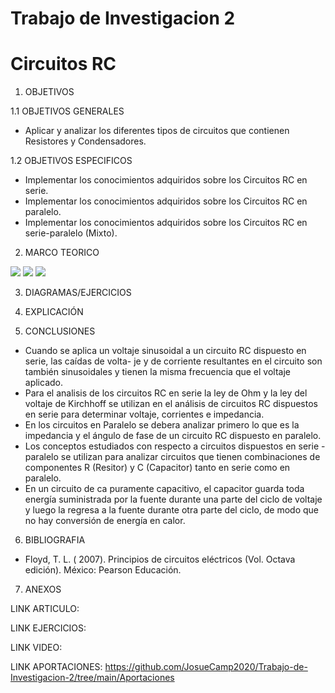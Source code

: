 # Trabajo de Investigacion 2
# Circuitos RC

1. OBJETIVOS

1.1 OBJETIVOS GENERALES

* Aplicar y analizar los diferentes tipos de circuitos que contienen Resistores y Condensadores.

1.2 OBJETIVOS ESPECIFICOS

* Implementar los conocimientos adquiridos sobre los Circuitos RC en serie. 
* Implementar los conocimientos adquiridos sobre los Circuitos RC en paralelo. 
* Implementar los conocimientos adquiridos sobre los Circuitos RC en serie-paralelo (Mixto). 

2. MARCO TEORICO

![](https://github.com/JosueCamp2020/Trabajo-de-Investigacion-2/blob/main/Imagenes/Numeros%20Complejos.jpeg)
![](https://github.com/JosueCamp2020/Trabajo-de-Investigacion-2/blob/main/Imagenes/Circuitos%20Paralelo-Serie-Mixto.jpeg)
![](https://github.com/JosueCamp2020/Trabajo-de-Investigacion-2/blob/main/Imagenes/Potencia%20en%20circuitos%20rc.jpg)

3. DIAGRAMAS/EJERCICIOS

4. EXPLICACIÓN

5. CONCLUSIONES

* Cuando se aplica un voltaje sinusoidal a un circuito RC dispuesto en serie, las caídas de volta- je y de corriente resultantes en el circuito son también sinusoidales y tienen la misma frecuencia que el voltaje aplicado.
* Para el analisis de los circuitos RC en serie la ley de Ohm y la ley del voltaje de Kirchhoff se utilizan en el análisis de circuitos RC dispuestos en serie para determinar voltaje, corrientes e impedancia.
* En los circuitos en Paralelo se debera analizar primero lo que es la impedancia y el ángulo de fase de un circuito RC dispuesto en paralelo.
* Los conceptos estudiados con respecto a circuitos dispuestos en serie - paralelo se utilizan para analizar circuitos que tienen combinaciones de componentes R (Resitor) y C (Capacitor) tanto en serie como en paralelo.
* En un circuito de ca puramente capacitivo, el capacitor guarda toda energía suministrada por la fuente durante una parte del ciclo de voltaje y luego la regresa a la fuente durante otra parte del ciclo, de modo que no hay conversión de energía en calor.

6. BIBLIOGRAFIA

* Floyd, T. L. ( 2007). Principios de circuitos eléctricos (Vol. Octava edición). México: Pearson Educación.

7. ANEXOS

LINK ARTICULO:

LINK EJERCICIOS:

LINK VIDEO:

LINK APORTACIONES: https://github.com/JosueCamp2020/Trabajo-de-Investigacion-2/tree/main/Aportaciones
